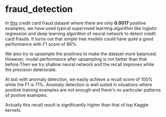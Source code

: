 # fraud_detection
In  [this](https://www.kaggle.com/mlg-ulb/creditcardfraud) credit card fraud dataset where there are only **0.0017** positive examples, we have used typical supervised learning algorithm like logistic regression and deep learning algorithm of neural network to detect credit card frauds.
It turns out that simple tree models could have quite a good performance with F1 score of 86%.

We also try to upsample the positives to make the dataset more balanced. However, model performance after upsampling is not better than that before.Then we try shallow neural network and the recall improves while the precision deteriorate.

At last with anomaly detection, we easily achieve a recall score of 100% while the F1 is 71%. Anomaly detection is well suited in situations where positive training examples are not enough and there's no particular patterns of postive examples.

Actually this recall result is significantly higher than that of top Kaggle kernels.


